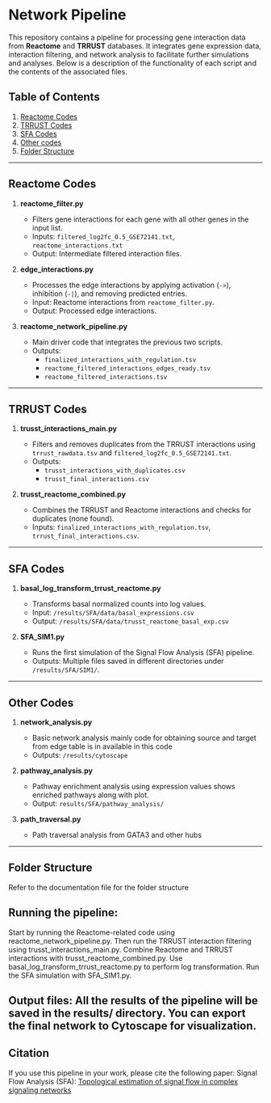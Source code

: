 # Network Pipeline

This repository contains a pipeline for processing gene interaction data from **Reactome** and **TRRUST** databases. It integrates gene expression data, interaction filtering, and network analysis to facilitate further simulations and analyses. Below is a description of the functionality of each script and the contents of the associated files.

## Table of Contents
1. [Reactome Codes](#reactome-codes)
2. [TRRUST Codes](#trusst-codes)
3. [SFA Codes](#sfa-codes)
4. [Other codes](#Other-codes)
5. [Folder Structure](#folder-structure)

---

## Reactome Codes

1. **reactome_filter.py**  
   - Filters gene interactions for each gene with all other genes in the input list.  
   - Inputs: `filtered_log2fc_0.5_GSE72141.txt`, `reactome_interactions.txt`  
   - Output: Intermediate filtered interaction files.

2. **edge_interactions.py**  
   - Processes the edge interactions by applying activation (`->`), inhibition (`-|`), and removing predicted entries.  
   - Input: Reactome interactions from `reactome_filter.py`.  
   - Output: Processed edge interactions.

3. **reactome_network_pipeline.py**  
   - Main driver code that integrates the previous two scripts.  
   - Outputs:  
     - `finalized_interactions_with_regulation.tsv`  
     - `reactome_filtered_interactions_edges_ready.tsv`  
     - `reactome_filtered_interactions.tsv`

---

## TRRUST Codes

1. **trusst_interactions_main.py**  
   - Filters and removes duplicates from the TRRUST interactions using `trrust_rawdata.tsv` and `filtered_log2fc_0.5_GSE72141.txt`.  
   - Outputs:  
     - `trusst_interactions_with_duplicates.csv`  
     - `trusst_final_interactions.csv`

2. **trusst_reactome_combined.py**  
   - Combines the TRRUST and Reactome interactions and checks for duplicates (none found).  
   - Inputs: `finalized_interactions_with_regulation.tsv`, `trrust_final_interactions.csv`.

---

## SFA Codes

1. **basal_log_transform_trrust_reactome.py**  
   - Transforms basal normalized counts into log values.  
   - Input: `/results/SFA/data/basal_expressions.csv`  
   - Output: `/results/SFA/data/trusst_reactome_basal_exp.csv`

2. **SFA_SIM1.py**  
   - Runs the first simulation of the Signal Flow Analysis (SFA) pipeline.  
   - Outputs: Multiple files saved in different directories under `/results/SFA/SIM1/`.

---

## Other Codes
1. **network_analysis.py**
   - Basic network analysis mainly code for obtaining source and target from edge table is in available in this code
   - Outputs: `/results/cytoscape`
     
2. **pathway_analysis.py**
   - Pathway enrichment analysis using expression values shows enriched pathways along with plot.
   - Output: `results/SFA/pathway_analysis/`

3. **path_traversal.py**
   - Path traversal analysis from GATA3 and other hubs
---

## Folder Structure
Refer to the documentation file for the folder structure

## Running the pipeline:

Start by running the Reactome-related code using reactome_network_pipeline.py.
Then run the TRRUST interaction filtering using trusst_interactions_main.py.
Combine Reactome and TRRUST interactions with trusst_reactome_combined.py.
Use basal_log_transform_trrust_reactome.py to perform log transformation.
Run the SFA simulation with SFA_SIM1.py.

## Output files: All the results of the pipeline will be saved in the results/ directory. You can export the final network to Cytoscape for visualization.

## Citation
If you use this pipeline in your work, please cite the following paper:
Signal Flow Analysis (SFA): [Topological estimation of signal flow in complex signaling networks](https://www.nature.com/articles/s41598-018-23643-5)
